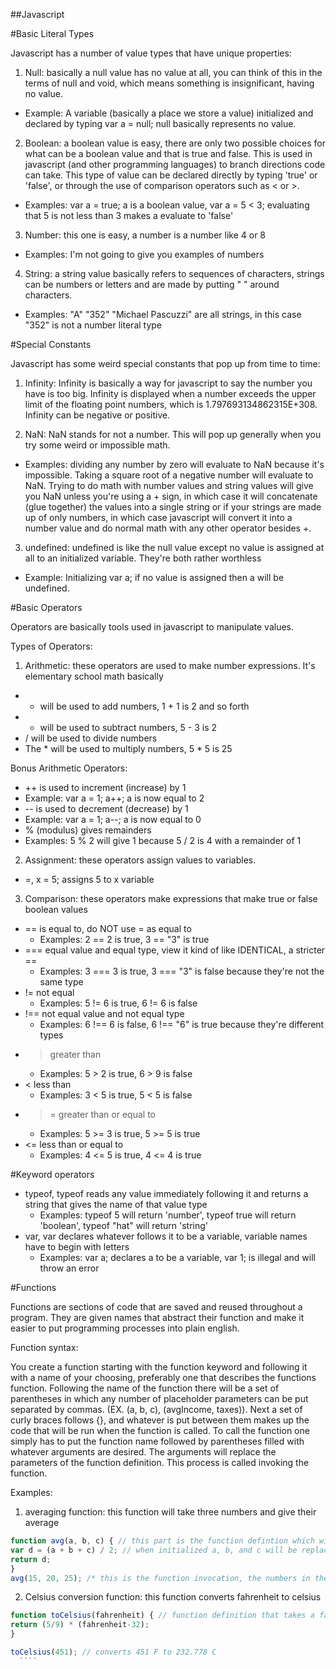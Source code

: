 ##Javascript  

#Basic Literal Types  

Javascript has a number of value types that have unique properties: 

1. Null: basically a null value has no value at all, you can think of this in the terms of null and void, which means something is insignificant, having no value.  
  * Example: A variable (basically a place we store a value) initialized and declared by typing var a = null; null basically represents no value.

2. Boolean: a boolean value is easy, there are only two possible choices for what can be a boolean value and that is true and false. This is used in javascript (and other programming languages) to branch directions code can take. This type of value can be declared directly by typing 'true' or 'false', or through the use of comparison operators such as < or >.  
  * Examples: var a = true; a is a boolean value, var a = 5 < 3; evaluating that 5 is not less than 3 makes a evaluate to 'false'  
  
3. Number: this one is easy, a number is a number like 4 or 8  
  * Examples: I'm not going to give you examples of numbers  
  
4. String: a string value basically refers to sequences of characters, strings can be numbers or letters and are made by putting " " around characters.  
  * Examples: "A" "352" "Michael Pascuzzi" are all strings, in this case "352" is not a number literal type  

#Special Constants  

Javascript has some weird special constants that pop up from time to time:  

1. Infinity: Infinity is basically a way for javascript to say the number you have is too big. Infinity is displayed when a number exceeds the upper limit of the floating point numbers, which is 1.797693134862315E+308. Infinity can be negative or positive.  

2. NaN: NaN stands for not a number. This will pop up generally when you try some weird or impossible math.  
  * Examples: dividing any number by zero will evaluate to NaN because it's impossible. Taking a square root of a negative number will evaluate to NaN. Trying to do math with number values and string values will give you NaN unless you're using a + sign, in which case it will concatenate (glue together) the values into a single string or if your strings are made up of only numbers, in which case javascript will convert it into a number value and do normal math with any other operator besides +.  
  
3. undefined: undefined is like the null value except no value is assigned at all to an initialized variable. They're both rather worthless  
  * Example: Initializing var a; if no value is assigned then a will be undefined.

#Basic Operators

Operators are basically tools used in javascript to manipulate values.

Types of Operators:

1. Arithmetic: these operators are used to make number expressions. It's elementary school math basically  
  * + will be used to add numbers, 1 + 1 is 2 and so forth  
  * - will be used to subtract numbers, 5 - 3 is 2  
  * / will be used to divide numbers  
  * The * will be used to multiply numbers, 5 * 5 is 25  

Bonus Arithmetic Operators:  
  * ++ is used to increment (increase) by 1  
   * Example: var a = 1; a++; a is now equal to 2  
  * -- is used to decrement (decrease) by 1  
   * Example: var a = 1; a--; a is now equal to 0 
  * % (modulus) gives remainders  
   * Examples: 5 % 2 will give 1 because 5 / 2 is 4 with a remainder of 1  

2. Assignment: these operators assign values to variables.  
  * =, x = 5; assigns 5 to x variable  

3. Comparison: these operators make expressions that make true or false boolean values  
  * == is	equal to, do NOT use = as equal to  
    * Examples: 2 == 2 is true, 3 == "3" is true  
  * ===	equal value and equal type, view it kind of like IDENTICAL, a stricter ==  
    * Examples: 3 === 3 is true, 3 === "3" is false because they're not the same type  
  * !=	not equal  
    * Examples: 5 != 6 is true, 6 != 6 is false  
  * !==	not equal value and not equal type  
    * Examples: 6 !== 6 is false, 6 !== "6" is true because they're different types  
  * >	greater than  
    * Examples: 5 > 2 is true, 6 > 9 is false  
  * <	less than  
    * Examples: 3 < 5 is true, 5 < 5 is false  
  * >=	greater than or equal to  
    * Examples: 5 >= 3 is true, 5 >= 5 is true  
  * <=	less than or equal to  
    * Examples: 4 <= 5 is true, 4 <= 4 is true  

#Keyword operators

  * typeof, typeof reads any value immediately following it and returns a string that gives the name of that value type
    * Examples: typeof 5 will return 'number', typeof true will return 'boolean', typeof "hat" will return 'string'
  * var, var declares whatever follows it to be a variable, variable names have to begin with letters
    * Examples: var a; declares a to be a variable, var 1; is illegal and will throw an error

#Functions

Functions are sections of code that are saved and reused throughout a program. They are given names that abstract their function and make it easier to put programming processes into plain english.  

Function syntax:  

You create a function starting with the function keyword and following it with a name of your choosing, preferably one that describes the functions function. Following the name of the function there will be a set of parentheses in which any number of placeholder parameters can be put separated by commas. (EX. (a, b, c), (avgIncome, taxes)). Next a set of curly braces follows {}, and whatever is put between them makes up the code that will be run when the function is called. To call the function one simply has to put the function name followed by parentheses filled with whatever arguments are desired. The arguments will replace the parameters of the function definition. This process is called invoking the function.  

Examples:  

1. averaging function: this function will take three numbers and give their average  

  ````javascript
function avg(a, b, c) { // this part is the function defintion which will define the function
  var d = (a + b + c) / 2; // when initialized a, b, and c will be replaced by whatever is typed
  return d;
}
avg(15, 20, 25); /* this is the function invocation, the numbers in the parentheses replace the parameters and are averaged */
  ````

2. Celsius conversion function: this function converts fahrenheit to celsius

  ````javascript
 function toCelsius(fahrenheit) { // function definition that takes a fahrenheit value and converts it to celsius
  return (5/9) * (fahrenheit-32);
 }
 
 toCelsius(451); // converts 451 F to 232.778 C
    ````
